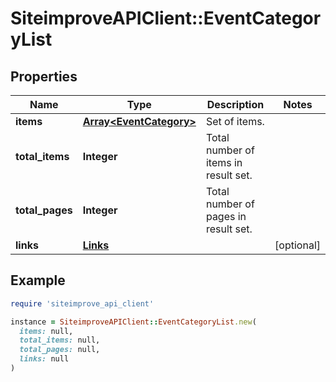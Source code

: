 # SiteimproveAPIClient::EventCategoryList

## Properties

| Name | Type | Description | Notes |
| ---- | ---- | ----------- | ----- |
| **items** | [**Array&lt;EventCategory&gt;**](EventCategory.md) | Set of items. |  |
| **total_items** | **Integer** | Total number of items in result set. |  |
| **total_pages** | **Integer** | Total number of pages in result set. |  |
| **links** | [**Links**](Links.md) |  | [optional] |

## Example

```ruby
require 'siteimprove_api_client'

instance = SiteimproveAPIClient::EventCategoryList.new(
  items: null,
  total_items: null,
  total_pages: null,
  links: null
)
```

